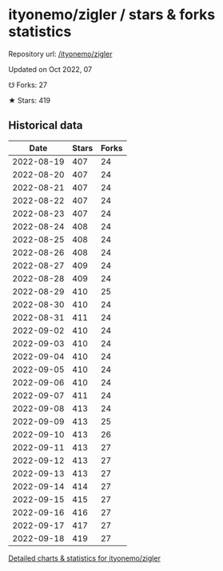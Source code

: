 # ityonemo/zigler / stars & forks statistics

Repository url: [/ityonemo/zigler](https://github.com/ityonemo/zigler)

Updated on Oct 2022, 07

☋ Forks: 27

★ Stars: 419

## Historical data
| Date | Stars | Forks |
|------|-------|-------|
| 2022-08-19 | 407 | 24 | 
| 2022-08-20 | 407 | 24 | 
| 2022-08-21 | 407 | 24 | 
| 2022-08-22 | 407 | 24 | 
| 2022-08-23 | 407 | 24 | 
| 2022-08-24 | 408 | 24 | 
| 2022-08-25 | 408 | 24 | 
| 2022-08-26 | 408 | 24 | 
| 2022-08-27 | 409 | 24 | 
| 2022-08-28 | 409 | 24 | 
| 2022-08-29 | 410 | 25 | 
| 2022-08-30 | 410 | 24 | 
| 2022-08-31 | 411 | 24 | 
| 2022-09-02 | 410 | 24 | 
| 2022-09-03 | 410 | 24 | 
| 2022-09-04 | 410 | 24 | 
| 2022-09-05 | 410 | 24 | 
| 2022-09-06 | 410 | 24 | 
| 2022-09-07 | 411 | 24 | 
| 2022-09-08 | 413 | 24 | 
| 2022-09-09 | 413 | 25 | 
| 2022-09-10 | 413 | 26 | 
| 2022-09-11 | 413 | 27 | 
| 2022-09-12 | 413 | 27 | 
| 2022-09-13 | 413 | 27 | 
| 2022-09-14 | 414 | 27 | 
| 2022-09-15 | 415 | 27 | 
| 2022-09-16 | 416 | 27 | 
| 2022-09-17 | 417 | 27 | 
| 2022-09-18 | 419 | 27 | 


[Detailed charts & statistics for ityonemo/zigler](https://reviewgithub.com/rep/ityonemo/zigler)
